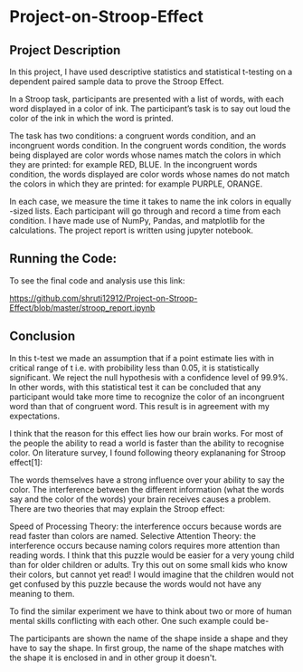 # Project-on-Stroop-Effect

## Project Description

In this project, I have used descriptive statistics and  statistical t-testing on a dependent paired sample data to prove the Stroop Effect. 

In a Stroop task, participants are presented with a list of words, with each word displayed in a color of ink. The participant’s task is to say out loud the color of the ink in which the word is printed. 

The task has two conditions: a congruent words condition, and an incongruent words condition. In the congruent words condition, the words being displayed are color words whose names match the colors in which they are printed: for example RED, BLUE. In the incongruent words condition, the words displayed are color words whose names do not match the colors in which they are printed: for example PURPLE, ORANGE. 

In each case, we measure the time it takes to name the ink colors in equally -sized lists. Each participant will go through and record a time from each condition. I have made use of NumPy, Pandas, and matplotlib for the calculations. The project report is written using jupyter notebook.

## Running the Code:
To see the final code and analysis use this link:

https://github.com/shruti12912/Project-on-Stroop-Effect/blob/master/stroop_report.ipynb

## Conclusion

In this t-test we made an assumption that if a point estimate lies with in critical range of t i.e. with probibility less than 0.05, it is statistically significant. We reject the null hypothesis with a confidence level of 99.9%. In other words, with this statistical test it can be concluded that any participant would take more time to recognize the color of an incongruent word than that of congruent word. This result is in agreement with my expectations.

I think that the reason for this effect lies how our brain works. For most of the people the ability to read a world is faster than the ability to recognise color. On literature survey, I found following theory explananing for Stroop effect[1]:

The words themselves have a strong influence over your ability to say the color. The interference between the different information (what the words say and the color of the words) your brain receives causes a problem. There are two theories that may explain the Stroop effect:

Speed of Processing Theory: the interference occurs because words are read faster than colors are named. Selective Attention Theory: the interference occurs because naming colors requires more attention than reading words. I think that this puzzle would be easier for a very young child than for older children or adults. Try this out on some small kids who know their colors, but cannot yet read! I would imagine that the children would not get confused by this puzzle because the words would not have any meaning to them.

To find the similar experiment we have to think about two or more of human mental skills conflicting with each other. One such example could be-

The participants are shown the name of the shape inside a shape and they have to say the shape. In first group, the name of the shape matches with the shape it is enclosed in and in other group it doesn't.




